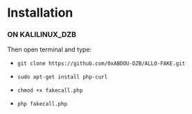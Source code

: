 # Installation

### ON KALILINUX_DZB

Then open terminal and type:

* ```git clone https://github.com/0xABDOU-DZB/ALLO-FAKE.git```

* ```sudo apt-get install php-curl```

* ```chmod +x fakecall.php```

* ```php fakecall.php```
